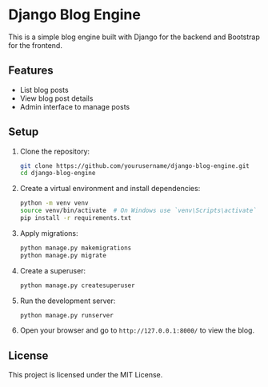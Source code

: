 # Django Blog Engine

This is a simple blog engine built with Django for the backend and Bootstrap for the frontend.

## Features

- List blog posts
- View blog post details
- Admin interface to manage posts

## Setup

1. Clone the repository:
    ```bash
    git clone https://github.com/yourusername/django-blog-engine.git
    cd django-blog-engine
    ```

2. Create a virtual environment and install dependencies:
    ```bash
    python -m venv venv
    source venv/bin/activate  # On Windows use `venv\Scripts\activate`
    pip install -r requirements.txt
    ```

3. Apply migrations:
    ```bash
    python manage.py makemigrations
    python manage.py migrate
    ```

4. Create a superuser:
    ```bash
    python manage.py createsuperuser
    ```

5. Run the development server:
    ```bash
    python manage.py runserver
    ```

6. Open your browser and go to `http://127.0.0.1:8000/` to view the blog.

## License

This project is licensed under the MIT License.
